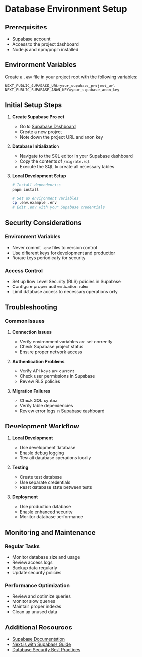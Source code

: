 # Database Environment Setup

## Prerequisites
- Supabase account
- Access to the project dashboard
- Node.js and npm/pnpm installed

## Environment Variables
Create a `.env` file in your project root with the following variables:

```env
NEXT_PUBLIC_SUPABASE_URL=your_supabase_project_url
NEXT_PUBLIC_SUPABASE_ANON_KEY=your_supabase_anon_key
```

## Initial Setup Steps

1. **Create Supabase Project**
   - Go to [Supabase Dashboard](https://app.supabase.io)
   - Create a new project
   - Note down the project URL and anon key

2. **Database Initialization**
   - Navigate to the SQL editor in your Supabase dashboard
   - Copy the contents of `/migrate.sql`
   - Execute the SQL to create all necessary tables

3. **Local Development Setup**
   ```bash
   # Install dependencies
   pnpm install
   
   # Set up environment variables
   cp .env.example .env
   # Edit .env with your Supabase credentials
   ```

## Security Considerations

### Environment Variables
- Never commit `.env` files to version control
- Use different keys for development and production
- Rotate keys periodically for security

### Access Control
- Set up Row Level Security (RLS) policies in Supabase
- Configure proper authentication rules
- Limit database access to necessary operations only

## Troubleshooting

### Common Issues

1. **Connection Issues**
   - Verify environment variables are set correctly
   - Check Supabase project status
   - Ensure proper network access

2. **Authentication Problems**
   - Verify API keys are current
   - Check user permissions in Supabase
   - Review RLS policies

3. **Migration Failures**
   - Check SQL syntax
   - Verify table dependencies
   - Review error logs in Supabase dashboard

## Development Workflow

1. **Local Development**
   - Use development database
   - Enable debug logging
   - Test all database operations locally

2. **Testing**
   - Create test database
   - Use separate credentials
   - Reset database state between tests

3. **Deployment**
   - Use production database
   - Enable enhanced security
   - Monitor database performance

## Monitoring and Maintenance

### Regular Tasks
- Monitor database size and usage
- Review access logs
- Backup data regularly
- Update security policies

### Performance Optimization
- Review and optimize queries
- Monitor slow queries
- Maintain proper indexes
- Clean up unused data

## Additional Resources
- [Supabase Documentation](https://supabase.io/docs)
- [Next.js with Supabase Guide](https://supabase.io/docs/guides/with-nextjs)
- [Database Security Best Practices](https://supabase.io/docs/guides/auth)